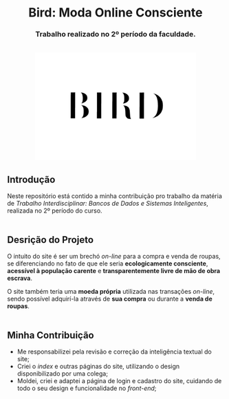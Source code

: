 <div align="center">
 
# Bird: Moda Online Consciente
### Trabalho realizado no 2º período da faculdade.
<br>
 <img src="https://github.com/VianaSamuel/Learning-WebDev/blob/main/Faculdade/bird/img/logo.png" height="250"/>
 
</div>

## Introdução
Neste repositório está contido a minha contribuição pro trabalho da matéria de _Trabalho Interdisciplinar: Bancos de Dados e Sistemas Inteligentes_, realizada no 2º período do curso.
<br>
<br>

## Desrição do Projeto
O intuito do site é ser um brechó _on-line_ para a compra e venda de roupas, se diferenciando no fato de que ele seria **ecologicamente consciente**, **acessível à população carente** e **transparentemente livre de mão de obra escrava**.

O site também teria uma **moeda própria** utilizada nas transações _on-line_, sendo possível adquirí-la através de **sua compra** ou durante a **venda de roupas**.
<br>
<br>

## Minha Contribuição
* Me responsabilizei pela revisão e correção da inteligência textual do site;
* Criei o _index_ e outras páginas do site, utilizando o design disponibilizado por uma colega;
* Moldei, criei e adaptei a página de login e cadastro do site, cuidando de todo o seu design e funcionalidade no _front-end_;
<br>